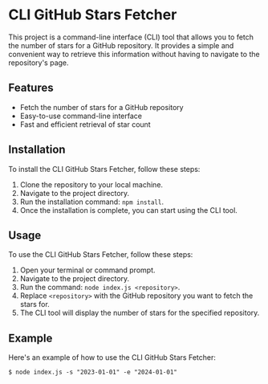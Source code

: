 # CLI GitHub Stars Fetcher

This project is a command-line interface (CLI) tool that allows you to fetch the number of stars for a GitHub repository. It provides a simple and convenient way to retrieve this information without having to navigate to the repository's page.

## Features

- Fetch the number of stars for a GitHub repository
- Easy-to-use command-line interface
- Fast and efficient retrieval of star count

## Installation

To install the CLI GitHub Stars Fetcher, follow these steps:

1. Clone the repository to your local machine.
2. Navigate to the project directory.
3. Run the installation command: `npm install`.
4. Once the installation is complete, you can start using the CLI tool.

## Usage

To use the CLI GitHub Stars Fetcher, follow these steps:

1. Open your terminal or command prompt.
2. Navigate to the project directory.
3. Run the command: `node index.js <repository>`.
4. Replace `<repository>` with the GitHub repository you want to fetch the stars for.
5. The CLI tool will display the number of stars for the specified repository.

## Example

Here's an example of how to use the CLI GitHub Stars Fetcher:

```
$ node index.js -s "2023-01-01" -e "2024-01-01"
```
